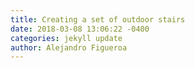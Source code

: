 ```yaml
---
title: Creating a set of outdoor stairs
date: 2018-03-08 13:06:22 -0400
categories: jekyll update
author: Alejandro Figueroa
---
```

